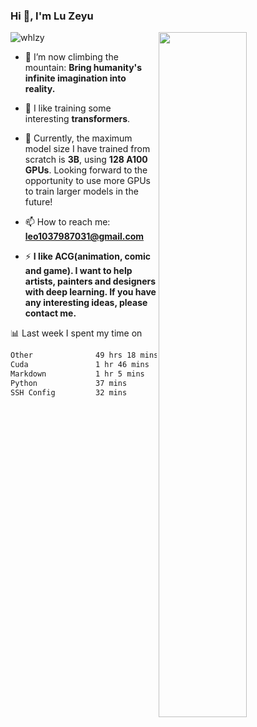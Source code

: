 ### Hi 👋, I'm Lu Zeyu

<img src="https://komarev.com/ghpvc/?username=whlzy&label=Profile%20views&color=0e75b6&style=flat" alt="whlzy" />
<img align="right" width="53%" src="https://github-readme-stats.vercel.app/api?username=whlzy&show_icons=true">

- 🔭 I’m now climbing the mountain: **Bring humanity's infinite imagination into reality.**

- 🌄 I like training some interesting **transformers**.

- 🌠 Currently, the maximum model size I have trained from scratch is **3B**, using **128 A100 GPUs**. Looking forward to the opportunity to use more GPUs to train larger models in the future!

- 📫 How to reach me: **leo1037987031@gmail.com**

- ⚡ **I like ACG(animation, comic and game). I want to help artists, painters and designers with deep learning. If you have any interesting ideas, please contact me.**

📊 Last week I spent my time on

<!--START_SECTION:waka-->

```txt
Other              49 hrs 18 mins  ███████████████████████░░   92.40 %
Cuda               1 hr 46 mins    █░░░░░░░░░░░░░░░░░░░░░░░░   03.34 %
Markdown           1 hr 5 mins     ▓░░░░░░░░░░░░░░░░░░░░░░░░   02.04 %
Python             37 mins         ▒░░░░░░░░░░░░░░░░░░░░░░░░   01.18 %
SSH Config         32 mins         ▒░░░░░░░░░░░░░░░░░░░░░░░░   01.00 %
```

<!--END_SECTION:waka-->


